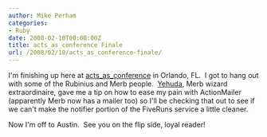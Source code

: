 ```yaml
---
author: Mike Perham
categories:
- Ruby
date: 2008-02-10T00:00:00Z
title: acts_as_conference Finale
url: /2008/02/10/acts_as_conference-finale/
---
```


I'm finishing up here at [acts\_as\_conference][1] in Orlando, FL.  I got to hang out with some of the Rubinius and Merb people.  [Yehuda][2], Merb wizard extraordinaire, gave me a tip on how to ease my pain with ActionMailer (apparently Merb now has a mailer too) so I'll be checking that out to see if we can't make the notifier portion of the FiveRuns service a little cleaner.

Now I'm off to Austin.  See you on the flip side, loyal reader!

 [1]: http://www.actsasconference.com
 [2]: http://www.yehudakatz.com/
